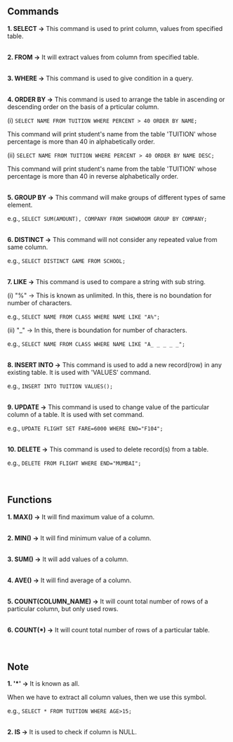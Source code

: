 ## Commands
**1. SELECT →** This command is used to print column, values from specified table.
<br>
<br>

**2. FROM →** It will extract values from column from specified table.
<br>
<br>

**3. WHERE →** This command is used to give condition in a query.
<br>
<br>

**4. ORDER BY →** This command is used to arrange the table in ascending or descending order on the basis of a prticular column.

(i) `SELECT NAME FROM TUITION WHERE PERCENT > 40 ORDER BY NAME;`

This command will print student's name from the table 'TUITION' whose percentage is more than 40 in alphabetically order.

(ii) `SELECT NAME FROM TUITION WHERE PERCENT > 40 ORDER BY NAME DESC;`

This command will print student's name from the table 'TUITION' whose percentage is more than 40 in reverse alphabetically order.
<br>
<br>

**5. GROUP BY →** This command will make groups of different types of same element.

e.g., `SELECT SUM(AMOUNT), COMPANY FROM SHOWROOM GROUP BY COMPANY;`
<br>
<br>

**6. DISTINCT →** This command will not consider any repeated value from same column.

e.g., `SELECT DISTINCT GAME FROM SCHOOL;`
<br>
<br>

**7. LIKE →** This command is used to compare a string with sub string.

(i) "%" → This is known as unlimited. In this, there is no boundation for number of characters.

e.g., `SELECT NAME FROM CLASS WHERE NAME LIKE "A%";`

(ii) "_" → In this, there is boundation for number of characters.

e.g., `SELECT NAME FROM CLASS WHERE NAME LIKE "A_ _ _ _ _";`
<br>
<br>

**8. INSERT INTO →** This command is used to add a new record(row) in any existing table. It is used with 'VALUES' command.

e.g., `INSERT INTO TUITION VALUES();`
<br>
<br>

**9. UPDATE →** This command is used to change value of the particular column of a table. It is used with set command.

e.g., `UPDATE FLIGHT SET FARE=6000 WHERE ENO="F104";`
<br>
<br>

**10. DELETE →** This command is used to delete record(s) from a table.

e.g., `DELETE FROM FLIGHT WHERE END="MUMBAI";`
<br>
<br>
<br>

## Functions
**1. MAX() →** It will find maximum value of a column.
<br>
<br>

**2. MIN() →** It will find minimum value of a column.
<br>
<br>

**3. SUM() →** It will add values of a column.
<br>
<br>

**4. AVE() →** It will find average of a column.
<br>
<br>

**5. COUNT(COLUMN_NAME) →** It will count total number of rows of a particular column, but only used rows.
<br>
<br>

**6. COUNT(*) →** It will count total number of rows of a particular table.
<br>
<br>
<br>

## Note
**1. '*' →** It is known as all.

When we have to extract all column values, then we use this symbol.

e.g., `SELECT * FROM TUITION WHERE AGE>15;`
<br>
<br>

**2. IS →** It is used to check if column is NULL.
